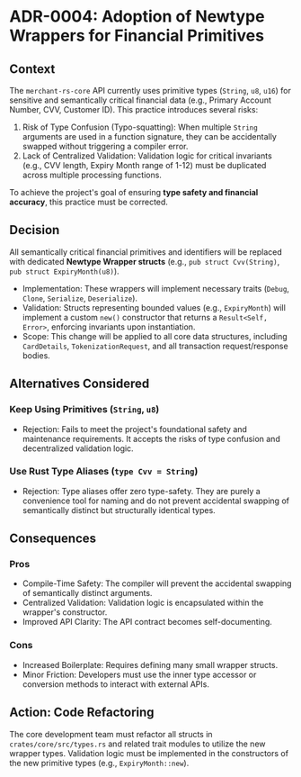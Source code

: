 # ADR-0004: Adoption of Newtype Wrappers for Financial Primitives

## Context

The `merchant-rs-core` API currently uses primitive types (`String`, `u8`, `u16`) for sensitive and semantically critical financial data (e.g., Primary Account Number, CVV, Customer ID). This practice introduces several risks:

1. Risk of Type Confusion (Typo-squatting): When multiple `String` arguments are used in a function signature, they can be accidentally swapped without triggering a compiler error.
2. Lack of Centralized Validation: Validation logic for critical invariants (e.g., CVV length, Expiry Month range of 1-12) must be duplicated across multiple processing functions.

To achieve the project's goal of ensuring **type safety and financial accuracy**, this practice must be corrected.

## Decision

All semantically critical financial primitives and identifiers will be replaced with dedicated **Newtype Wrapper structs** (e.g., `pub struct Cvv(String)`, `pub struct ExpiryMonth(u8)`).

* Implementation: These wrappers will implement necessary traits (`Debug`, `Clone`, `Serialize`, `Deserialize`).
* Validation: Structs representing bounded values (e.g., `ExpiryMonth`) will implement a custom `new()` constructor that returns a `Result<Self, Error>`, enforcing invariants upon instantiation.
* Scope: This change will be applied to all core data structures, including `CardDetails`, `TokenizationRequest`, and all transaction request/response bodies.

## Alternatives Considered

### Keep Using Primitives (`String`, `u8`)

* Rejection: Fails to meet the project's foundational safety and maintenance requirements. It accepts the risks of type confusion and decentralized validation logic.

### Use Rust Type Aliases (`type Cvv = String`)

* Rejection: Type aliases offer zero type-safety. They are purely a convenience tool for naming and do not prevent accidental swapping of semantically distinct but structurally identical types.

## Consequences

### Pros

* Compile-Time Safety: The compiler will prevent the accidental swapping of semantically distinct arguments.
* Centralized Validation: Validation logic is encapsulated within the wrapper's constructor.
* Improved API Clarity: The API contract becomes self-documenting.

### Cons

* Increased Boilerplate: Requires defining many small wrapper structs.
* Minor Friction: Developers must use the inner type accessor or conversion methods to interact with external APIs.

## Action: Code Refactoring

The core development team must refactor all structs in `crates/core/src/types.rs` and related trait modules to utilize the new wrapper types. Validation logic must be implemented in the constructors of the new primitive types (e.g., `ExpiryMonth::new`).